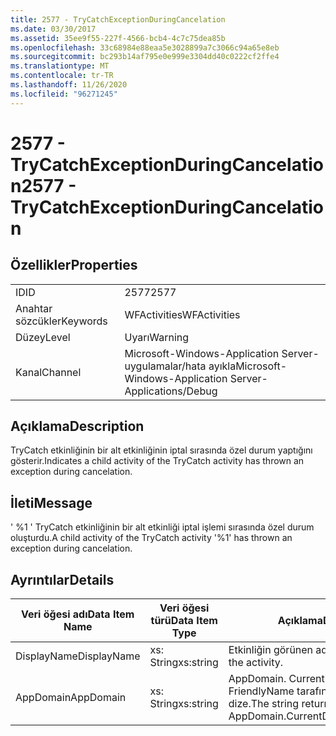 ```yaml
---
title: 2577 - TryCatchExceptionDuringCancelation
ms.date: 03/30/2017
ms.assetid: 35ee9f55-227f-4566-bcb4-4c7c75dea85b
ms.openlocfilehash: 33c68984e88eaa5e3028899a7c3066c94a65e8eb
ms.sourcegitcommit: bc293b14af795e0e999e3304dd40c0222cf2ffe4
ms.translationtype: MT
ms.contentlocale: tr-TR
ms.lasthandoff: 11/26/2020
ms.locfileid: "96271245"
---
```

# <a name="2577---trycatchexceptionduringcancelation"></a><span data-ttu-id="b927a-102">2577 - TryCatchExceptionDuringCancelation</span><span class="sxs-lookup"><span data-stu-id="b927a-102">2577 - TryCatchExceptionDuringCancelation</span></span>

## <a name="properties"></a><span data-ttu-id="b927a-103">Özellikler</span><span class="sxs-lookup"><span data-stu-id="b927a-103">Properties</span></span>  
  
|||  
|-|-|  
|<span data-ttu-id="b927a-104">ID</span><span class="sxs-lookup"><span data-stu-id="b927a-104">ID</span></span>|<span data-ttu-id="b927a-105">2577</span><span class="sxs-lookup"><span data-stu-id="b927a-105">2577</span></span>|  
|<span data-ttu-id="b927a-106">Anahtar sözcükler</span><span class="sxs-lookup"><span data-stu-id="b927a-106">Keywords</span></span>|<span data-ttu-id="b927a-107">WFActivities</span><span class="sxs-lookup"><span data-stu-id="b927a-107">WFActivities</span></span>|  
|<span data-ttu-id="b927a-108">Düzey</span><span class="sxs-lookup"><span data-stu-id="b927a-108">Level</span></span>|<span data-ttu-id="b927a-109">Uyarı</span><span class="sxs-lookup"><span data-stu-id="b927a-109">Warning</span></span>|  
|<span data-ttu-id="b927a-110">Kanal</span><span class="sxs-lookup"><span data-stu-id="b927a-110">Channel</span></span>|<span data-ttu-id="b927a-111">Microsoft-Windows-Application Server-uygulamalar/hata ayıkla</span><span class="sxs-lookup"><span data-stu-id="b927a-111">Microsoft-Windows-Application Server-Applications/Debug</span></span>|  
  
## <a name="description"></a><span data-ttu-id="b927a-112">Açıklama</span><span class="sxs-lookup"><span data-stu-id="b927a-112">Description</span></span>  

 <span data-ttu-id="b927a-113">TryCatch etkinliğinin bir alt etkinliğinin iptal sırasında özel durum yaptığını gösterir.</span><span class="sxs-lookup"><span data-stu-id="b927a-113">Indicates a child activity of the TryCatch activity has thrown an exception during cancelation.</span></span>  
  
## <a name="message"></a><span data-ttu-id="b927a-114">İleti</span><span class="sxs-lookup"><span data-stu-id="b927a-114">Message</span></span>  

 <span data-ttu-id="b927a-115">' %1 ' TryCatch etkinliğinin bir alt etkinliği iptal işlemi sırasında özel durum oluşturdu.</span><span class="sxs-lookup"><span data-stu-id="b927a-115">A child activity of the TryCatch activity '%1' has thrown an exception during cancelation.</span></span>  
  
## <a name="details"></a><span data-ttu-id="b927a-116">Ayrıntılar</span><span class="sxs-lookup"><span data-stu-id="b927a-116">Details</span></span>  
  
|<span data-ttu-id="b927a-117">Veri öğesi adı</span><span class="sxs-lookup"><span data-stu-id="b927a-117">Data Item Name</span></span>|<span data-ttu-id="b927a-118">Veri öğesi türü</span><span class="sxs-lookup"><span data-stu-id="b927a-118">Data Item Type</span></span>|<span data-ttu-id="b927a-119">Açıklama</span><span class="sxs-lookup"><span data-stu-id="b927a-119">Description</span></span>|  
|--------------------|--------------------|-----------------|  
|<span data-ttu-id="b927a-120">DisplayName</span><span class="sxs-lookup"><span data-stu-id="b927a-120">DisplayName</span></span>|<span data-ttu-id="b927a-121">xs: String</span><span class="sxs-lookup"><span data-stu-id="b927a-121">xs:string</span></span>|<span data-ttu-id="b927a-122">Etkinliğin görünen adı.</span><span class="sxs-lookup"><span data-stu-id="b927a-122">The display name of the activity.</span></span>|  
|<span data-ttu-id="b927a-123">AppDomain</span><span class="sxs-lookup"><span data-stu-id="b927a-123">AppDomain</span></span>|<span data-ttu-id="b927a-124">xs: String</span><span class="sxs-lookup"><span data-stu-id="b927a-124">xs:string</span></span>|<span data-ttu-id="b927a-125">AppDomain. CurrentDomain. FriendlyName tarafından döndürülen dize.</span><span class="sxs-lookup"><span data-stu-id="b927a-125">The string returned by AppDomain.CurrentDomain.FriendlyName.</span></span>|
